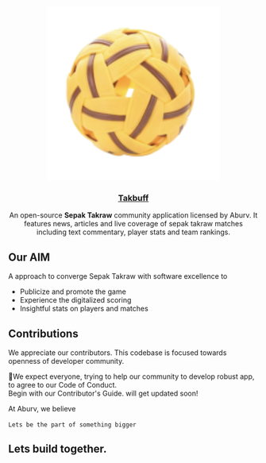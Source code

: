 <p align="center">
<a href="https://www.takbuff.com">
<img src="static/logo_app.png" alt="takbuff_logo" width="350">
<h3 align="center">Takbuff</h3>
</a>
</p>

<p align="center">
 An open-source <b>Sepak Takraw</b> community application licensed by Aburv. It features news, articles and live coverage of sepak takraw matches including text commentary, player stats and team rankings.
</p>

## Our AIM

A approach to converge Sepak Takraw with software excellence to
- Publicize and promote the game
- Experience the digitalized scoring  
- Insightful stats on players and matches

## Contributions

We appreciate our contributors. This codebase is focused towards openness of developer community.

🤝We expect everyone, trying to help our community to develop robust app, to agree to our Code of Conduct.</br>
  Begin with our Contributor's Guide. will get updated soon!</br>

At Aburv, we believe

`Lets be the part of something bigger`

## Lets build together.